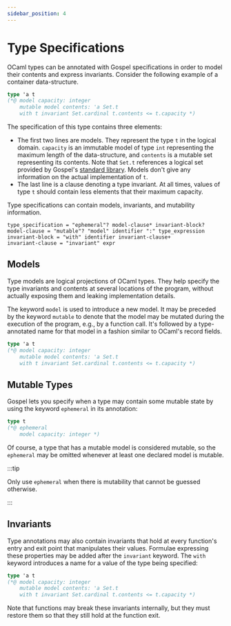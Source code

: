 ```yaml
---
sidebar_position: 4
---
```


# Type Specifications

OCaml types can be annotated with Gospel specifications in order to model their
contents and express invariants. Consider the following example of a container
data-structure.

```ocaml
type 'a t
(*@ model capacity: integer
    mutable model contents: 'a Set.t
    with t invariant Set.cardinal t.contents <= t.capacity *)
```

The specification of this type contains three elements:
 - The first two lines are models. They represent the type `t` in the logical
   domain. `capacity` is an immutable model of type `int` representing the
   maximum length of the data-structure, and `contents` is a mutable set
   representing its contents. Note that `Set.t` references a logical set
   provided by Gospel's [standard library](../stdlib). Models don't
   give any information on the actual implementation of `t`.
 - The last line is a clause denoting a type invariant. At all times, values of
   type `t` should contain less elements that their maximum capacity.

Type specifications can contain models, invariants, and mutability information.

```ebnf title="Type specification syntax"
type_specification = "ephemeral"? model-clause* invariant-block?
model-clause = "mutable"? "model" identifier ":" type_expression
invariant-block = "with" identifier invariant-clause+
invariant-clause = "invariant" expr
```

## Models

Type models are logical projections of OCaml types. They help specify the type
invariants and contents at several locations of the program, without actually
exposing them and leaking implementation details.

The keyword `model` is used to introduce a new model. It may be preceded by the
keyword `mutable` to denote that the model may be mutated during the execution
of the program, e.g., by a function call. It's followed by a type-annotated
name for that model in a fashion similar to OCaml's record fields.

```ocaml {2,3}
type 'a t
(*@ model capacity: integer
    mutable model contents: 'a Set.t
    with t invariant Set.cardinal t.contents <= t.capacity *)
```

## Mutable Types

Gospel lets you specify when a type may contain some mutable state by using the
keyword `ephemeral` in its annotation:

```ocaml {2}
type t
(*@ ephemeral
    model capacity: integer *)
```

Of course, a type that has a mutable model is considered mutable, so the
`ephemeral` may be omitted whenever at least one declared model is mutable.

:::tip

Only use `ephemeral` when there is mutability that cannot be guessed otherwise.

:::

## Invariants

Type annotations may also contain invariants that hold at every function's entry
and exit point that manipulates their values. Formulae expressing these
properties may be added after the `invariant` keyword. The `with` keyword introduces
a name for a value of the type being specified:

```ocaml {4}
type 'a t
(*@ model capacity: integer
    mutable model contents: 'a Set.t
    with t invariant Set.cardinal t.contents <= t.capacity *)
```

Note that functions may break these invariants internally, but they must restore
them so that they still hold at the function exit.

